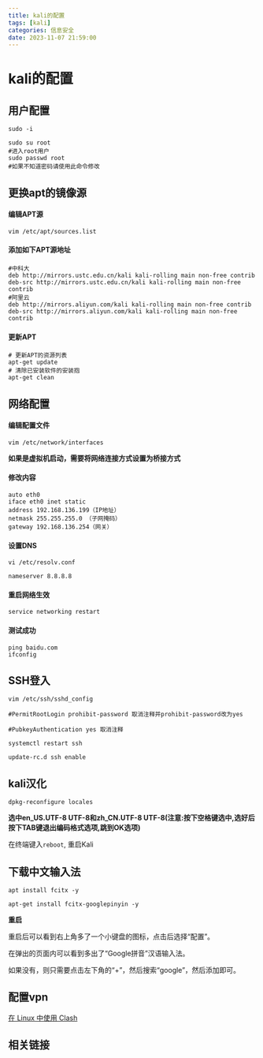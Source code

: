```yaml
---
title: kali的配置
tags: [kali]
categories: 信息安全
date: 2023-11-07 21:59:00
---
```


# kali的配置

## 用户配置

```
sudo -i
```



```
sudo su root
#进入root用户
sudo passwd root
#如果不知道密码请使用此命令修改
```



## 更换apt的镜像源

#### 编辑APT源

```
vim /etc/apt/sources.list
```

#### 添加如下APT源地址

```shell
#中科大
deb http://mirrors.ustc.edu.cn/kali kali-rolling main non-free contrib
deb-src http://mirrors.ustc.edu.cn/kali kali-rolling main non-free contrib
#阿里云
deb http://mirrors.aliyun.com/kali kali-rolling main non-free contrib
deb-src http://mirrors.aliyun.com/kali kali-rolling main non-free contrib
```

#### 更新APT 

```shell
# 更新APT的资源列表
apt-get update
# 清除已安装软件的安装抱
apt-get clean
```

## 网络配置

#### 编辑配置文件

```
vim /etc/network/interfaces
```

**如果是虚拟机启动，需要将网络连接方式设置为桥接方式**



#### 修改内容

```
auto eth0 
iface eth0 inet static 
address 192.168.136.199（IP地址）
netmask 255.255.255.0 （子网掩码）
gateway 192.168.136.254（网关）
```

#### 设置DNS

```
vi /etc/resolv.conf
```

```
nameserver 8.8.8.8 
```

#### 重启网络生效

```shell
service networking restart
```

#### 测试成功

```
ping baidu.com
ifconfig
```

## SSH登入

```
vim /etc/ssh/sshd_config
```

```
#PermitRootLogin prohibit-password 取消注释并prohibit-password改为yes
 
#PubkeyAuthentication yes 取消注释
```

```
systemctl restart ssh
```

```
update-rc.d ssh enable
```



## kali汉化

```
dpkg-reconfigure locales
```

**选中en_US.UTF-8 UTF-8和zh_CN.UTF-8 UTF-8(注意:按下空格键选中,选好后按下TAB键退出编码格式选项,跳到OK选项)**

在终端键入`reboot`, 重启Kali



## 下载中文输入法

```
apt install fcitx -y
```

```
apt-get install fcitx-googlepinyin -y
```

**重启**

重启后可以看到右上角多了一个小键盘的图标，点击后选择“配置”。

在弹出的页面内可以看到多出了“Google拼音”汉语输入法。

如果没有，则只需要点击左下角的“+”，然后搜索“google”，然后添加即可。



## 配置vpn

[在 Linux 中使用 Clash](https://blog.iswiftai.com/posts/clash-linux/)

## 相关链接

[1]: https://blog.csdn.net/weixin_44971640/article/details/127387950	"Kali Linux基础配置 超详细图解"

[2]: https://blog.csdn.net/weixin_62808713/article/details/130373096	"Kali 安装中文输入法（超详细）"

[3]: https://blog.iswiftai.com/posts/clash-linux/	"在 Linux 中使用 Clash"

